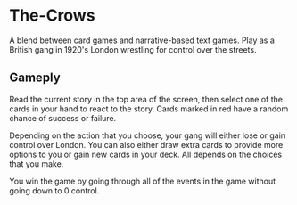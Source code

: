 # The-Crows
A blend between card games and narrative-based text games. Play as a British gang in 1920's London wrestling for control over the streets.

<h2>Gameply</h2>
Read the current story in the top area of the screen, then select one of the cards in your hand to react to the story. Cards marked in red have a random chance of success or failure. 

Depending on the action that you choose, your gang will either lose or gain control over London. You can also either draw extra cards to provide more options to you or gain new cards in your deck. All depends on the choices that you make.

You win the game by going through all of the events in the game without going down to 0 control.
